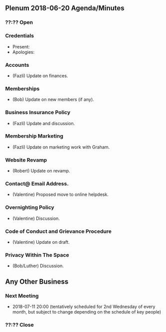 ## Plenum 2018-06-20 Agenda/Minutes

### ??:?? Open

### Credentials
- Present:
- Apologies:

### Accounts
- (Fazli) Update on finances.

### Memberships
- (Bob) Update on new members (if any).

### Business Insurance Policy
- (Fazli) Update and discussion.

### Membership Marketing
- (Fazli) Update on marketing work with Graham.

### Website Revamp
- (Robert) Update on revamp.

### Contact@ Email Address.
- (Valentine) Proposed move to online helpdesk.

### Overnighting Policy
- (Valentine) Discussion.

### Code of Conduct and Grievance Procedure
- (Valentine) Update on draft.

### Privacy Within The Space
- (Bob/Luther) Discussion.

## Any Other Business

### Next Meeting
- 2018-07-11 20:00 (tentatively scheduled for 2nd Wednesday of every month, but subject to change depending on the schedule of key people)

### ??:?? Close
